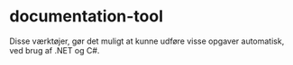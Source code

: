 # documentation-tool
Disse værktøjer, gør det muligt at kunne udføre visse opgaver automatisk, ved brug af .NET og C#.
